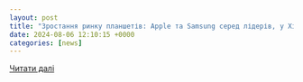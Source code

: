```yaml
---
layout: post
title: "Зростання ринку планшетів: Apple та Samsung серед лідерів, у Xiaomi найкращі темпи росту"
date: 2024-08-06 12:10:15 +0000
categories: [news]
---
```


[Читати далі](https://itc.ua/ua/novini/zrostannya-rynku-planshetiv-apple-ta-samsung-sered-lideriv-u-xiaomi-najkrashhi-tempy-rostu/)
